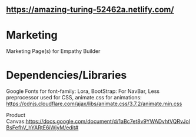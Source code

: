## https://amazing-turing-52462a.netlify.com/

# Marketing

Marketing Page(s) for Empathy Builder

# Dependencies/Libraries

Google Fonts for font-family: Lora,
BootStrap: For NavBar,
Less preprocessor used for CSS,
animate.css for animations: https://cdnjs.cloudflare.com/ajax/libs/animate.css/3.7.2/animate.min.css

Product Canvas:https://docs.google.com/document/d/1aBc7et8v9YWADvhtVQRvJolBsFefhV_hYARtE6iWjyM/edit#
